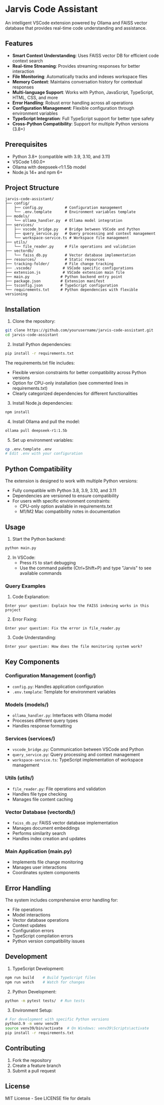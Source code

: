 # Jarvis Code Assistant

An intelligent VSCode extension powered by Ollama and FAISS vector database that provides real-time code understanding and assistance.

## Features

- **Smart Context Understanding**: Uses FAISS vector DB for efficient code context search
- **Real-time Streaming**: Provides streaming responses for better interaction
- **File Monitoring**: Automatically tracks and indexes workspace files
- **Memory Context**: Maintains conversation history for contextual responses
- **Multi-language Support**: Works with Python, JavaScript, TypeScript, HTML, CSS, and more
- **Error Handling**: Robust error handling across all operations
- **Configuration Management**: Flexible configuration through environment variables
- **TypeScript Integration**: Full TypeScript support for better type safety
- **Cross-Python Compatibility**: Support for multiple Python versions (3.8+)

## Prerequisites

- Python 3.8+ (compatible with 3.9, 3.10, and 3.11)
- VSCode 1.60.0+
- Ollama with deepseek-r1:1.5b model
- Node.js 14+ and npm 6+

## Project Structure

```
jarvis-code-assistant/
├── config/
│   ├── config.py          # Configuration management
│   └── .env.template      # Environment variables template
├── models/
│   └── ollama_handler.py  # Ollama model integration
├── services/
│   ├── vscode_bridge.py   # Bridge between VSCode and Python
│   ├── query_service.py   # Query processing and context management
│   └── workspace-service.ts # Workspace file management
├── utils/
│   └── file_reader.py     # File operations and validation
├── vectordb/
│   └── faiss_db.py        # Vector database implementation
├── resources/             # Static resources
├── tracking-folder/       # File change tracking
├── .vscode/              # VSCode specific configurations
├── extension.js          # VSCode extension main file
├── main.py              # Python backend entry point
├── package.json         # Extension manifest
├── tsconfig.json        # TypeScript configuration
└── requirements.txt     # Python dependencies with flexible versioning
```

## Installation

1. Clone the repository:
```bash
git clone https://github.com/yourusername/jarvis-code-assistant.git
cd jarvis-code-assistant
```

2. Install Python dependencies:
```bash
pip install -r requirements.txt
```

The requirements.txt file includes:
- Flexible version constraints for better compatibility across Python versions
- Option for CPU-only installation (see commented lines in requirements.txt)
- Clearly categorized dependencies for different functionalities

3. Install Node.js dependencies:
```bash
npm install
```

4. Install Ollama and pull the model:
```bash
ollama pull deepseek-r1:1.5b
```

5. Set up environment variables:
```bash
cp .env.template .env
# Edit .env with your configuration
```

## Python Compatibility

The extension is designed to work with multiple Python versions:
- Fully compatible with Python 3.8, 3.9, 3.10, and 3.11
- Dependencies are versioned to ensure compatibility
- For users with specific environment constraints:
  - CPU-only option available in requirements.txt
  - M1/M2 Mac compatibility notes in documentation

## Usage

1. Start the Python backend:
```bash
python main.py
```

2. In VSCode:
   - Press `F5` to start debugging
   - Use the command palette (Ctrl+Shift+P) and type "Jarvis" to see available commands

### Query Examples

1. Code Explanation:
```
Enter your question: Explain how the FAISS indexing works in this project
```

2. Error Fixing:
```
Enter your question: Fix the error in file_reader.py
```

3. Code Understanding:
```
Enter your question: How does the file monitoring system work?
```

## Key Components

### Configuration Management (config/)
- `config.py`: Handles application configuration
- `.env.template`: Template for environment variables

### Models (models/)
- `ollama_handler.py`: Interfaces with Ollama model
- Processes different query types
- Handles response formatting

### Services (services/)
- `vscode_bridge.py`: Communication between VSCode and Python
- `query_service.py`: Query processing and context management
- `workspace-service.ts`: TypeScript implementation of workspace management

### Utils (utils/)
- `file_reader.py`: File operations and validation
- Handles file type checking
- Manages file content caching

### Vector Database (vectordb/)
- `faiss_db.py`: FAISS vector database implementation
- Manages document embeddings
- Performs similarity search
- Handles index creation and updates

### Main Application (main.py)
- Implements file change monitoring
- Manages user interactions
- Coordinates system components

## Error Handling

The system includes comprehensive error handling for:
- File operations
- Model interactions
- Vector database operations
- Context updates
- Configuration errors
- TypeScript compilation errors
- Python version compatibility issues

## Development

1. TypeScript Development:
```bash
npm run build    # Build TypeScript files
npm run watch    # Watch for changes
```

2. Python Development:
```bash
python -m pytest tests/  # Run tests
```

3. Environment Setup:
```bash
# For development with specific Python versions
python3.9 -m venv venv39
source venv39/bin/activate  # On Windows: venv39\Scripts\activate
pip install -r requirements.txt
```

## Contributing

1. Fork the repository
2. Create a feature branch
3. Submit a pull request

## License

MIT License - See LICENSE file for details
